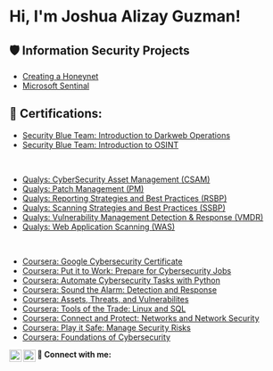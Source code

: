 <h1>Hi, I'm Joshua Alizay Guzman! <a href="https://www.linkedin.com/in/guzmanjoshua/"> </a>
 
<h2>🛡️ Information Security Projects</h2>
 
- [Creating a Honeynet](Link)
- [Microsoft Sentinal](LInk)
  
<h2>📜 Certifications:</h2>

  - [Security Blue Team: Introduction to Darkweb Operations](Link)
  - [Security Blue Team: Introduction to OSINT](Link)
</br>

  - [Qualys: CyberSecurity Asset Management (CSAM)](Link)
  - [Qualys: Patch Management (PM)](Link)
  - [Qualys: Reporting Strategies and Best Practices (RSBP)](Link)
  - [Qualys: Scanning Strategies and Best Practices (SSBP)](Link)
  - [Qualys: Vulnerability Management Detection & Response (VMDR)](Link)
  - [Qualys: Web Application Scanning (WAS)](Link)
 </br>
 
  - [Coursera: Google Cybersecurity Certificate](Link)
  - [Coursera: Put it to Work: Prepare for Cybersecurity Jobs](Link)
  - [Coursera: Automate Cybersecurity Tasks with Python](Link)
  - [Coursera: Sound the Alarm: Detection and Response](Link)
  - [Coursera: Assets, Threats, and Vulnerabilites](Link)
  - [Coursera: Tools of the Trade: Linux and SQL](Link)
  - [Coursera: Connect and Protect: Networks and Network Security](Link)
  - [Coursera: Play it Safe: Manage Security Risks](Link)
  - [Coursera: Foundations of Cybersecurity](Link)

<p align="left" class="social-icons">
    <strong>🤳 Connect with me:</strong>&nbsp;
 <a href="https://www.X.com/" target="blank"><img align="left" alt="yourname | Twitter" width="22px" src="https://cdn.jsdelivr.net/npm/simple-icons@v3/icons/twitter.svg" /></a>
 <a href="https://www.linkedin.com/in/guzmanjoshua/" target="blank"><img align="left" alt="yourname | LinkedIn" width="22px" src="https://cdn.jsdelivr.net/npm/simple-icons@v3/icons/linkedin.svg" /></a>

</p>
